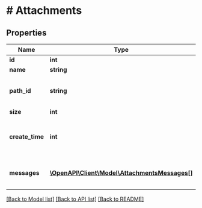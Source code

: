 # # Attachments

## Properties

Name | Type | Description | Notes
------------ | ------------- | ------------- | -------------
**id** | **int** | The unique ID for the attachment. | [optional]
**name** | **string** | Name of the uploaded file. | [optional]
**path_id** | **string** | A representation of the path of the file within the repository of user-uploaded files.  If the &#x60;path_id&#x60; of a file is &#x60;{realm_id}/ab/cdef/temp_file.py&#x60;, its URL will be: &#x60;{server_url}/user_uploads/{realm_id}/ab/cdef/temp_file.py&#x60;. | [optional]
**size** | **int** | Size of the file in bytes. | [optional]
**create_time** | **int** | Time when the attachment was uploaded as a UNIX timestamp multiplied by 1000 (matching the format of getTime() in JavaScript).  **Changes**: Changed in Zulip 2.2 (feature level 22).  This field was previously a floating point number. | [optional]
**messages** | [**\OpenAPI\Client\Model\AttachmentsMessages[]**](AttachmentsMessages.md) | Contains basic details on any Zulip messages that have been sent referencing this [uploaded file](/api/upload-file). This includes messages sent by any user in the Zulip organization who sent a message containing a link to the uploaded file. | [optional]

[[Back to Model list]](../../README.md#models) [[Back to API list]](../../README.md#endpoints) [[Back to README]](../../README.md)
